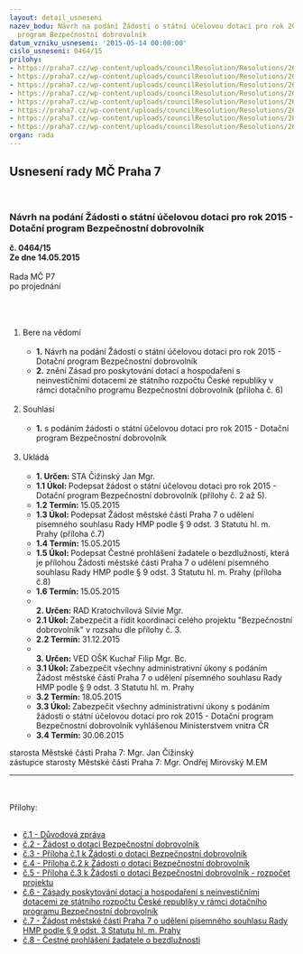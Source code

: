 ```yaml
---
layout: detail_usneseni
nazev_bodu: Návrh na podání Žádosti o státní účelovou dotaci pro rok 2015 - Dotační
  program Bezpečnostní dobrovolník
datum_vzniku_usneseni: '2015-05-14 00:00:00'
cislo_usneseni: 0464/15
prilohy:
- https://praha7.cz/wp-content/uploads/councilResolution/Resolutions/26385/464_15_prol1.doc
- https://praha7.cz/wp-content/uploads/councilResolution/Resolutions/26385/28-15-p%c5%99.2.xls
- https://praha7.cz/wp-content/uploads/councilResolution/Resolutions/26385/28-15-p%c5%99.3.docx
- https://praha7.cz/wp-content/uploads/councilResolution/Resolutions/26385/28-15-p%c5%99.4.docx
- https://praha7.cz/wp-content/uploads/councilResolution/Resolutions/26385/28-15-p%c5%99.5.xlsx
- https://praha7.cz/wp-content/uploads/councilResolution/Resolutions/26385/28-15-p%c5%99.6.pdf
- https://praha7.cz/wp-content/uploads/councilResolution/Resolutions/26385/28-15-p%c5%99.7_souhlas_r_hmp_%c2%a7_9_odst._3_statut_dopis.doc
- https://praha7.cz/wp-content/uploads/councilResolution/Resolutions/26385/28-15-p%c5%99.8_souhlas_r_hmp_%c2%a7_9_odst._3_statut_bezdlu%c5%benost.doc
organ: rada
---
```

<div id="ucUsn_pList" class="usn">
	<span><h2>Usnesení rady MČ Praha 7 </h2>
<br></span><div class="standBody">
<span><h3>Návrh na podání Žádosti o státní účelovou dotaci pro rok 2015 - Dotační program Bezpečnostní dobrovolník</h3></span><div class="center">
		<strong>č. 0464/15</strong><br>
	</div>
<div class="center">
		<strong>Ze dne 14.05.2015</strong><br><br>
	</div>Rada MČ P7<br>po projednání<br><br><br><ol>
<br><li>Bere na vědomí<br><ul>
<br><li>
<strong>1.</strong> Návrh na podání Žádosti o státní účelovou dotaci pro rok 2015 - Dotační program Bezpečnostní dobrovolník<br>
</li>
<li>
<strong>2.</strong> znění Zásad pro poskytování dotací a hospodaření s neinvestičními dotacemi ze státního rozpočtu České republiky v rámci dotačního programu Bezpečnostní dobrovolník (příloha č. 6)</li>
</ul>
<br>
</li>
<li>Souhlasí<br><ul>
<br><li>
<strong>1.</strong> s podáním žádosti o státní účelovou dotaci pro rok 2015 - Dotační program Bezpečnostní dobrovolník </li>
</ul>
<br>
</li>
<li>Ukládá<br><ul>
<br><li>
<strong>1. Určen: </strong>STA Čižinský Jan Mgr.<br>
</li>
<li>
<strong>1.1 Úkol: </strong>Podepsat žádost o státní účelovou dotaci pro rok 2015 - Dotační program Bezpečnostní dobrovolník (přílohy č. 2 až 5). <br>
</li>
<li>
<strong>1.2 Termín: </strong>15.05.2015<br>
</li>
<li>
<strong>1.3 Úkol: </strong>Podepsat Žádost městské části Praha 7 o udělení písemného souhlasu Rady HMP podle § 9 odst. 3 Statutu hl. m. Prahy (příloha č.7) <br>
</li>
<li>
<strong>1.4 Termín: </strong>15.05.2015<br>
</li>
<li>
<strong>1.5 Úkol: </strong>Podepsat Čestné prohlášení žadatele o bezdlužnosti, která je přílohou Žádosti městské části Praha 7 o udělení písemného souhlasu Rady HMP podle § 9 odst. 3 Statutu hl. m. Prahy (příloha č.8) <br>
</li>
<li>
<strong>1.6 Termín: </strong>15.05.2015<br>
</li>
<li>
<strong><br>2. Určen: </strong>RAD Kratochvílová Silvie Mgr.<br>
</li>
<li>
<strong>2.1 Úkol: </strong>Zabezpečit a řídit koordinaci celého projektu "Bezpečnostní dobrovolník" v rozsahu dle přílohy č. 3.<br>
</li>
<li>
<strong>2.2 Termín: </strong>31.12.2015<br>
</li>
<li>
<strong><br>3. Určen: </strong>VED OŠK Kuchař Filip Mgr. Bc.<br>
</li>
<li>
<strong>3.1 Úkol: </strong>Zabezpečit všechny administrativní úkony s podáním Žádost městské části Praha 7 o udělení písemného souhlasu Rady HMP podle § 9 odst. 3 Statutu hl. m. Prahy <br>
</li>
<li>
<strong>3.2 Termín: </strong>18.05.2015<br>
</li>
<li>
<strong>3.3 Úkol: </strong>Zabezpečit všechny administrativní úkony s podáním žádosti o státní účelovou dotaci pro rok 2015 - Dotační program Bezpečnostní dobrovolník vyhlášenou Ministerstvem vnitra ČR <br>
</li>
<li>
<strong>3.4 Termín: </strong>30.06.2015</li>
</ul>
</li>
</ol>starosta Městské části Praha 7: Mgr. Jan Čižinský<br>zástupce starosty Městské části Praha 7: Mgr. Ondřej Mirovský M.EM <br><hr>
<br><br>Přílohy: <br><ul>
<br><li>
<a href="/zdroj.aspx?typ=4&amp;Id=63049&amp;sh=-378033099" target="_blank" title="Odkaz na soubor - 24,5 kB - nové okno">č.1 - Důvodová zpráva</a> <br>
</li>
<li>
<a href="/zdroj.aspx?typ=4&amp;id=63042&amp;sh=-378692267" target="_blank" title="Odkaz na soubor - 87 kB - nové okno">č.2 - Žádost o dotaci Bezpečnostní dobrovolník</a> <br>
</li>
<li>
<a href="/zdroj.aspx?typ=4&amp;id=63043&amp;sh=-378797707" target="_blank" title="Odkaz na soubor - 33,5 kB - nové okno">č.3 - Příloha č.1 k Žádosti o dotaci Bezpečnostní dobrovolník</a> <br>
</li>
<li>
<a href="/zdroj.aspx?typ=4&amp;id=63044&amp;sh=-378964587" target="_blank" title="Odkaz na soubor - 16,3 kB - nové okno">č.4 - Příloha č.2 k Žádosti o dotaci Bezpečnostní dobrovolník</a> <br>
</li>
<li>
<a href="/zdroj.aspx?typ=4&amp;id=63045&amp;sh=-378930763" target="_blank" title="Odkaz na soubor - 17,4 kB - nové okno">č.5 - Příloha č.3 k Žádosti o dotaci Bezpečnostní dobrovolník - rozpočet projektu</a> <br>
</li>
<li>
<a href="/zdroj.aspx?typ=4&amp;id=63046&amp;sh=-378827307" target="_blank" title="Odkaz na soubor - 122,1 kB - nové okno">č.6 - Zásady poskytování dotací a hospodaření s neinvestičními dotacemi ze státního rozpočtu České republiky v rámci dotačního programu Bezpečnostní dobrovolník</a> <br>
</li>
<li>
<a href="/zdroj.aspx?typ=4&amp;id=63047&amp;sh=-378867211" target="_blank" title="Odkaz na soubor - 45 kB - nové okno">č.7 - Žádost městské části Praha 7 o udělení písemného souhlasu Rady HMP podle § 9 odst. 3 Statutu hl. m. Prahy </a><br>
</li>
<li>
<a href="/zdroj.aspx?typ=4&amp;id=63048&amp;sh=-378066923" target="_blank" title="Odkaz na soubor - 45 kB - nové okno">č.8 - Čestné prohlášení žadatele o bezdlužnosti</a> </li>
</ul>
</div>
</div>